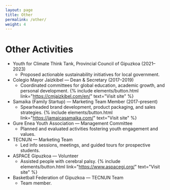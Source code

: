 ```yaml
---
layout: page
title: Other
permalink: /other/
weight: 4
---
```


# Other Activities

- Youth for Climate Think Tank, Provincial Council of Gipuzkoa (2021–2023)
  - Proposed actionable sustainability initiatives for local government.
- Colegio Mayor Jaizkibel — Dean & Secretary (2017–2019)
  - Coordinated committees for global education, academic growth, and personal development.
  {% include elements/button.html link="https://cmjaizkibel.com/en/" text="Visit site" %}
- Samaika (Family Startup) — Marketing Team Member (2017–present)
  - Spearheaded brand development, product packaging, and sales strategies.
  {% include elements/button.html link="https://jamaicasamaika.com/" text="Visit site" %}
- Gure Enea Youth Association — Management Committee
  - Planned and evaluated activities fostering youth engagement and values.
- TECNUN — Marketing Team
  - Led info sessions, meetings, and guided tours for prospective students.
- ASPACE Gipuzkoa — Volunteer
  - Assisted people with cerebral palsy.
  {% include elements/button.html link="https://www.aspacegi.org/" text="Visit site" %}
- Basketball Federation of Gipuzkoa — TECNUN Team
  - Team member.
